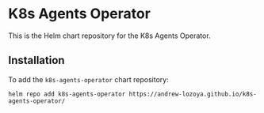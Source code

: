 # K8s Agents Operator
This is the Helm chart repository for the K8s Agents Operator.

## Installation

To add the `k8s-agents-operator` chart repository:
```shell
helm repo add k8s-agents-operator https://andrew-lozoya.github.io/k8s-agents-operator/
```
